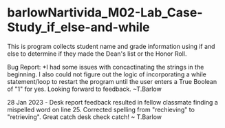 # barlowNartivida_M02-Lab_Case-Study_if_else-and-while
This is program collects student name and grade information using if and else to determine if they made the Dean's list or the Honor Roll.

Bug Report: *I had some issues with concactinating the strings in the beginning.  I also could not figure out the logic of incorporating a while statement/loop to restart the program until the user enters a True Boolean of "1" for yes.  Looking forward to feedback. ~T.Barlow

28 Jan 2023 - Desk report feedback resulted in fellow classmate finding a mispelled word on line 25.  Corrected spelling from "rechieving" to "retrieving".  Great catch desk check catch! ~ T.Barlow
